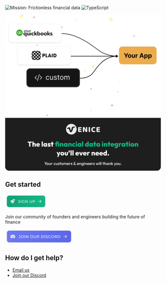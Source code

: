 ![Mission: Frictionless financial data](https://img.shields.io/badge/mission-Frictionless%20%20financial%20data-brightgreen)
![TypeScript](https://img.shields.io/badge/language-TypeScript-blue)

<p align="center">
  <img src="/profile/github.png" alt="Venice is the backend for finance" width="600">
</p>


## Get started

<p>
  <a href="https://www.venice.is" rel="nofollow">
    <img src="/profile/sign-up.png" alt="Sign up" width="135">
  </a>
</p>

Join our community of founders and engineers building the future of finance

<p>
  <a href="https://discord.gg/gTMch6Gn2u" rel="nofollow">
    <img src="/profile/join-community.png" alt="Join us on Discord" width="219">
  </a>
</p>

## How do I get help?

- [Email us](mailto:hi@venice.is)
- [Join our Discord](https://discord.gg/gTMch6Gn2u)
